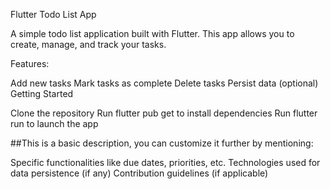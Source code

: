Flutter Todo List App

A simple todo list application built with Flutter. This app allows you to create, manage, and track your tasks.

Features:

Add new tasks
Mark tasks as complete
Delete tasks
Persist data (optional)
Getting Started

Clone the repository
Run flutter pub get to install dependencies
Run flutter run to launch the app

##This is a basic description, you can customize it further by mentioning:

Specific functionalities like due dates, priorities, etc.
Technologies used for data persistence (if any)
Contribution guidelines (if applicable)



